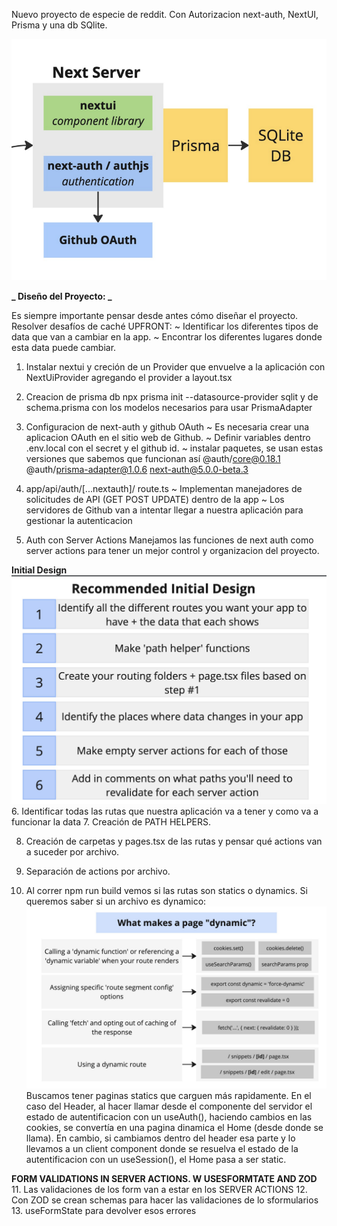 Nuevo proyecto de especie de reddit. Con Autorizacion next-auth, NextUI, Prisma y una db SQlite.

![Arquitectura](./architecture/image.png)

**_ Diseño del Proyecto: _**

Es siempre importante pensar desde antes cómo diseñar el proyecto.
Resolver desafíos de caché UPFRONT:
~ Identificar los diferentes tipos de data que van a cambiar en la app.
~ Encontrar los diferentes lugares donde esta data puede cambiar.

1. Instalar nextui y creción de un Provider que envuelve a la aplicación con NextUiProvider agregando el provider a layout.tsx

2. Creacion de prisma db npx prisma init --datasource-provider sqlit y de schema.prisma con los modelos necesarios para usar PrismaAdapter

3. Configuracion de next-auth y github OAuth
   ~ Es necesaria crear una aplicacion OAuth en el sitio web de Github.
   ~ Definir variables dentro .env.local con el secret y el github id.
   ~ instalar paquetes, se usan estas versiones que sabemos que funcionan así
   @auth/core@0.18.1 @auth/prisma-adapter@1.0.6 next-auth@5.0.0-beta.3

4. app/api/auth/[...nextauth]/ route.ts
   ~ Implementan manejadores de solicitudes de API (GET POST UPDATE) dentro de la app
   ~ Los servidores de Github van a intentar llegar a nuestra aplicación para gestionar la autenticacion

5. Auth con Server Actions
   Manejamos las funciones de next auth como server actions para tener un mejor control y organizacion del proyecto.

**Initial Design**
![initialDesign](./architecture/initialDesign.png) 
6. Identificar todas las rutas que nuestra aplicación va a tener y como va a funcionar la data 
7. Creación de PATH HELPERS.

8. Creación de carpetas y pages.tsx de las rutas y pensar qué actions van a suceder por archivo.

9. Separación de actions por archivo.

10. Al correr npm run build vemos si las rutas son statics o dynamics. Si queremos saber si un archivo es dynamico:
    ![what-makes-a-page-dynamic](./architecture/dynamic.png)
Buscamos tener paginas statics que carguen más rapidamente.
En el caso del Header, al hacer llamar desde el componente del servidor el estado de autentificacion con un useAuth(), haciendo cambios en las cookies, se convertía en una pagina dinamica el Home (desde donde se llama). En cambio, si cambiamos dentro del header esa parte y lo llevamos a un client component donde se resuelva el estado de la autentificacion con un useSession(), el Home pasa a ser static.



**FORM VALIDATIONS IN SERVER ACTIONS. W USESFORMTATE AND ZOD**
11. Las validaciones de los form van a estar en los SERVER ACTIONS
12. Con ZOD se crean schemas para hacer las validaciones de lo sformularios
13. useFormState para devolver esos errores